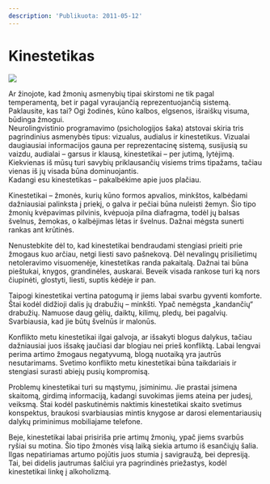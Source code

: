 ```yaml
---
description: 'Publikuota: 2011-05-12'
---
```


# Kinestetikas

![](../../.gitbook/assets/hug_by_complejo_thumb.jpg)

Ar žinojote, kad žmonių asmenybių tipai skirstomi ne tik pagal temperamentą, bet ir pagal vyraujančią reprezentuojančią sistemą. Paklausite, kas tai? Ogi žodinės, kūno kalbos, elgsenos, išraiškų visuma, būdinga žmogui.  
Neurolingvistinio programavimo \(psichologijos šaka\) atstovai skiria tris pagrindinius asmenybės tipus: vizualus, audialus ir kinestetikus. Vizualai daugiausiai informacijos gauna per reprezentacinę sistemą, susijusią su vaizdu, audialai – garsus ir klausą, kinestetikai – per jutimą, lytėjimą.  
Kiekvienas iš mūsų turi savybių priklausančių visiems trims tipažams, tačiau vienas iš jų visada būna dominuojantis.  
Kadangi esu kinestetikas – pakalbėkime apie juos plačiau.

Kinestetikai – žmonės, kurių kūno formos apvalios, minkštos, kalbėdami dažniausiai palinksta į priekį, o galva ir pečiai būna nuleisti žemyn. Šio tipo žmonių kvėpavimas pilvinis, kvėpuoja pilna diafragma, todėl jų balsas švelnus, žemokas, o kalbėjimas lėtas ir švelnus. Dažnai mėgsta sunerti rankas ant krūtinės.

Nenustebkite dėl to, kad kinestetikai bendraudami stengiasi prieiti prie žmogaus kuo arčiau, netgi liesti savo pašnekovą. Dėl nevalingų prisilietimų netoleravimo visuomenėje, kinestetikas randa pakaitalą. Dažnai tai būna pieštukai, knygos, grandinėles, auskarai. Beveik visada rankose turi ką nors čiupinėti, glostyti, liesti, suptis kėdėje ir pan.

Taipogi kinestetikai vertina patogumą ir jiems labai svarbu gyventi komforte. Štai kodėl didžioji dalis jų drabužių – minkšti. Ypač nemėgsta „kandančių“ drabužių. Namuose daug gėlių, daiktų, kilimų, pledų, bei pagalvių. Svarbiausia, kad jie būtų švelnūs ir malonūs.

Konflikto metu kinestetikai ilgai galvoja, ar išsakyti blogus dalykus, tačiau dažniausiai juos išsakę jaučiasi dar blogiau nei prieš konfliktą. Labai lengvai perima artimo žmogaus negatyvumą, blogą nuotaiką yra jautrūs nesutarimams. Svetimo konflikto metu kinestetikai būna taikdariais ir stengiasi surasti abiejų pusių kompromisą.

Problemų kinestetikai turi su mąstymu, įsiminimu. Jie prastai įsimena skaitomą, girdimą informaciją, kadangi suvokimas jiems ateina per judesį, veiksmą. Štai kodėl paskutinėmis naktimis kinestetikai skaito svetimus konspektus, braukosi svarbiausias mintis knygose ar darosi elementariausių dalykų priminimus mobiliajame telefone.

Beje, kinestetikai labai prisiriša prie artimų žmonių, ypač jiems svarbūs ryšiai su motina. Šio tipo žmonės visą laiką siekia artumo iš esančiųjų šalia. Ilgas nepatiriamas artumo pojūtis juos stumia į savigraužą, bei depresiją. Tai, bei didelis jautrumas šalčiui yra pagrindinės priežastys, kodėl kinestetikai linkę į alkoholizmą.

